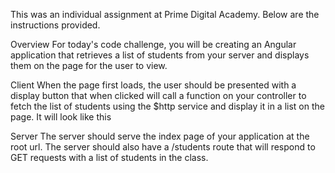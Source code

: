 This was an individual assignment at Prime Digital Academy. Below are the instructions provided.

Overview
For today's code challenge, you will be creating an Angular application that retrieves a list of students from your server and displays them on the page for the user to view.

Client
When the page first loads, the user should be presented with a display button that when clicked will call a function on your controller to fetch the list of students using the $http service and display it in a list on the page. It will look like this

Server
The server should serve the index page of your application at the root url. The server should also have a /students route that will respond to GET requests with a list of students in the class. 
